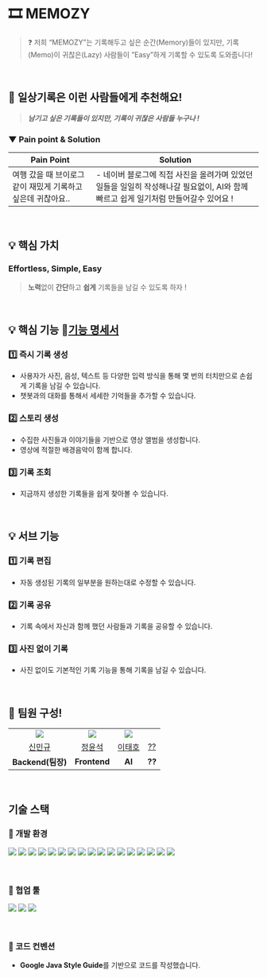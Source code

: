 # 🎞️ MEMOZY
<aside>
  
> ❓ 저희 “MEMOZY”는 기록해두고 싶은 순간(Memory)들이 있지만,
> 기록(Memo)이 귀찮은(Lazy) 사람들이 ”Easy”하게 기록할 수 있도록 도와줍니다!
</aside>

<br>

## 🎯 일상기록은 이런 사람들에게 추천해요!

> ***남기고 싶은 기록들이 있지만, 기록이 귀찮은 사람들 누구나 !***
> 

### ▼ Pain point & Solution

| Pain Point | Solution |
| --- | --- |
| 여행 갔을 때 브이로그 같이 재밌게 기록하고 싶은데 귀찮아요.. | - 네이버 블로그에 직접 사진을 올려가며 있었던 일들을 일일히 작성해나갈 필요없이, AI와 함께 빠르고 쉽게 일기처럼 만들어갈수 있어요 ! |

<br>

## 💡 핵심 가치

### Effortless, Simple, Easy

> **노력**없이 **간단**하고 **쉽게** 기록들을 남길 수 있도록 하자 !
> 

<br>

## 💡 핵심 기능 🔗[기능 명세서](https://www.notion.so/1baf4ee21c0080fca4b8d80e2645a174?pvs=21)

### 1️⃣ 즉시 기록 생성

- 사용자가 사진, 음성, 텍스트 등 다양한 입력 방식을 통해 몇 번의 터치만으로 손쉽게 기록을 남길 수 있습니다.
- 챗봇과의 대화를 통해서 세세한 기억들을 추가할 수 있습니다.

### 2️⃣ 스토리 생성

- 수집한 사진들과 이야기들을 기반으로 영상 앨범을 생성합니다.
- 영상에 적절한 배경음악이 함께 합니다.

### 3️⃣ 기록 조회

- 지금까지 생성한 기록들을 쉽게 찾아볼 수 있습니다.

<br>

## 💡 서브 기능

### 1️⃣ 기록 편집

- 자동 생성된 기록의 일부분을 원하는대로 수정할 수 있습니다.

### 2️⃣ 기록 공유

- 기록 속에서 자신과 함께 했던 사람들과 기록을 공유할 수 있습니다.

### 3️⃣ 사진 없이 기록

- 사진 없이도 기본적인 기록 기능을 통해 기록을 남길 수 있습니다.

<br>

## 👥 팀원 구성!

<table align="center">
  <tr align="center">
        <td>
            <img src="https://avatars.githubusercontent.com/u/98581610?v=4">
        </td>
        <td>
            <img src="https://avatars.githubusercontent.com/u/66684504?v=4"">
        </td>
        <td>
            <img src="https://avatars.githubusercontent.com/u/120327265?v=4">
        </td>
        <td>
            <img src="">
        </td>
    </tr>
    <tr align="center">
        <td><a href="https://github.com/uykm">신민규</a></td>
        <td><a href="https://github.com/seokkkkkk">정윤석</a></td>
        <td><a href="https://github.com/singsingsing3">이태호</a></td>
        <td><a href="">??</a></td>
    </tr>
    <tr align="center">
        <td><B>Backend(팀장)</B></td>
        <td><B>Frontend</B></td>
        <td><B>AI</B></td>
        <td><B>??</B></td>
    </tr>
</table>

</br>

## 기술 스택

### 🍏 개발 환경

<img src="https://img.shields.io/badge/IntelliJ IDEA-ff6289?style=flat-square&logo=IntelliJ IDEA&logoColor=black&style=flat"/></a>
<img src="https://img.shields.io/badge/Java21-007396?style=flat-square&logo=Java&logoColor=white&style=flat"/></a>
<img src="https://img.shields.io/badge/Gradle-02303A?style=flat-square&logo=Gradle&logoColor=white"/></a>
<img src="https://img.shields.io/badge/Spring Boot 3.2.0-6DB33F?style=flat-square&logo=Spring&logoColor=white&style=flat"/></a>
<img src="https://img.shields.io/badge/Spring%20Data%20JPA-6DB33F?style=flat-square&logo=Spring-Data-JPA&logoColor=white"></a>
<img src="https://img.shields.io/badge/Spring Security-6DB33F?style=flat-square&logo=spring-security&logoColor=white&style=flat"/></a>
<img src="https://img.shields.io/badge/Junit-25A162?style=flat-&logo=JUnit5&logoColor=white&style=flat"/></a>
<img src="https://img.shields.io/badge/MySQL 9-4479A1?style=flat-square&logo=MySQL&logoColor=white&style=flat"/></a>
<img src="https://img.shields.io/badge/Lombok-68BC71?style=flat-square&logo=Lombok&logoColor=white"/></a>
<img src="https://img.shields.io/badge/Flyway-CC0200?style=flat-square&logo=Flyway&logoColor=white"/></a>
<img src="https://img.shields.io/badge/Docker-2496ED?style=flat-square&logo=Docker&logoColor=white"/></a>
<img src="https://img.shields.io/badge/Github Actions-2088FF?style=flat-square&logo=GithubActions&logoColor=white&style=flat"/></a>
<img src="https://img.shields.io/badge/Google ML Kit-4285F4?style=flat-square"/></a>
<img src="https://img.shields.io/badge/AWS-232F3E?style=flat-square&logo=Amazon Web Service&logoColor=white&style=flat"/></a>
<img src="https://img.shields.io/badge/Amazon S3-569A31?style=flat-square&logo=Amazon S3&logoColor=white&style=flat"/></a>
<img src="https://img.shields.io/badge/Amazon RDS-527FFF?style=flat-square&logo=Amazon RDS&logoColor=white&style=flat"/></a>
<img src="https://img.shields.io/badge/Amazon EC2-FF9900?style=flat-square&logo=Amazon EC2&logoColor=white&style=flat"/></a>

<br/>

### 🍏 협업 툴
<img src="https://img.shields.io/badge/Notion-FFFFFF?style=flat-square&logo=Notion&logoColor=black"/></a>
<img src="https://img.shields.io/badge/Github-000000?style=flat-square&logo=Github&logoColor=white&style=flat"/></a>
<img src="https://img.shields.io/badge/Swagger-85EA2D?style=flat-square&logo=Swagger&logoColor=white&style=flat"/></a>

<br/>

### 🍏 코드 컨벤션
- **Google Java Style Guide**를 기반으로 코드를 작성했습니다.
